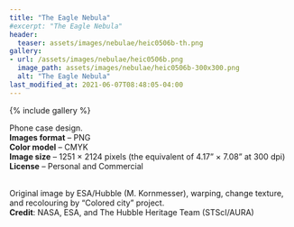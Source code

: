 ```yaml
---
title: "The Eagle Nebula"
#excerpt: "The Eagle Nebula"
header:
  teaser: assets/images/nebulae/heic0506b-th.png
gallery:
- url: /assets/images/nebulae/heic0506b.png
  image_path: assets/images/nebulae/heic0506b-300x300.png
  alt: "The Eagle Nebula"
last_modified_at: 2021-06-07T08:48:05-04:00
---
```


{% include gallery %}

Phone case design.<br/>
**Images format** – PNG<br/>
**Color model** – CMYK<br/>
**Image size** – 1251 × 2124 pixels (the equivalent of 4.17” × 7.08” at 300 dpi)<br/>
**License** – Personal and Commercial<br/><br/>

Original image by ESA/Hubble (M. Kornmesser), warping, change texture, and recolouring by “Colored city” project.<br/>
**Credit**: NASA, ESA, and The Hubble Heritage Team (STScI/AURA)